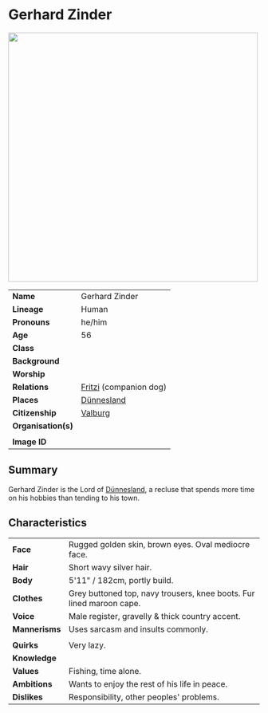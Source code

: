 # Gerhard Zinder

<img src="https://raw.githubusercontent.com/jesskelsall/astarus-images/main/characters/portraits/imageid.png" height="500" />

|||
| --- | --- |
| **Name** | Gerhard Zinder | character.4
| **Lineage** | Human |
| **Pronouns** | he/him |
| **Age** | 56 |
| **Class** | |
| **Background** | |
| **Worship** | |
| **Relations** | [Fritzi](fritzi.md) (companion dog) |
| **Places** | [Dünnesland](../places/towns/dunnesland.md) |
| **Citizenship** | [Valburg](../civilisations/nilsavnic-alliance/states/valburg.md) |
| **Organisation(s)** | |
|||
| **Image ID** | |

## Summary

Gerhard Zinder is the Lord of [Dünnesland](../places/towns/dunnesland.md), a recluse that spends more time on his hobbies than tending to his town.

## Characteristics

| | |
| --- | --- |
| **Face** | Rugged golden skin, brown eyes. Oval mediocre face. | characteristics.2
| **Hair** | Short wavy silver hair. |
| **Body** | 5'11" / 182cm, portly build. |
| **Clothes** | Grey buttoned top, navy trousers, knee boots. Fur lined maroon cape. |
| **Voice** | Male register, gravelly & thick country accent. |
| **Mannerisms** | Uses sarcasm and insults commonly. |
| | |
| **Quirks** | Very lazy. |
| **Knowledge** | |
| **Values** | Fishing, time alone. |
| **Ambitions** | Wants to enjoy the rest of his life in peace. |
| **Dislikes** | Responsibility, other peoples' problems. |

